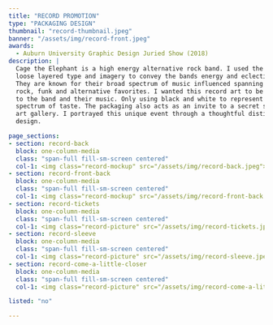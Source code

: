 ```yaml
---
title: "RECORD PROMOTION"
type: "PACKAGING DESIGN"
thumbnail: "record-thumbnail.jpeg"
banner: "/assets/img/record-front.jpeg"
awards:
  - Auburn University Graphic Design Juried Show (2018)
description: |
  Cage the Elephant is a high energy alternative rock band. I used the method of
  loose layered type and imagery to convey the bands energy and eclectic sounds.
  They are known for their broad spectrum of music influenced spanning over classic
  rock, funk and alternative favorites. I wanted this record art to be universal
  to the band and their music. Only using black and white to represent their broad
  spectrum of taste. The packaging also acts as an invite to a secret showing +
  art gallery. I portrayed this unique event through a thoughtful distinctive
  design.

page_sections:
- section: record-back
  block: one-column-media
  class: "span-full fill-sm-screen centered"
  col-1: <img class="record-mockup" src="/assets/img/record-back.jpeg">
- section: record-front-back
  block: one-column-media
  class: "span-full fill-sm-screen centered"
  col-1: <img class="record-mockup" src="/assets/img/record-front-back.jpeg">
- section: record-tickets
  block: one-column-media
  class: "span-full fill-sm-screen centered"
  col-1: <img class="record-picture" src="/assets/img/record-tickets.jpeg">
- section: record-sleeve
  block: one-column-media
  class: "span-full fill-sm-screen centered"
  col-1: <img class="record-picture" src="/assets/img/record-sleeve.jpeg">
- section: record-come-a-little-closer
  block: one-column-media
  class: "span-full fill-sm-screen centered"
  col-1: <img class="record-picture" src="/assets/img/record-come-a-little-closer.jpeg">

listed: "no"

---
```

